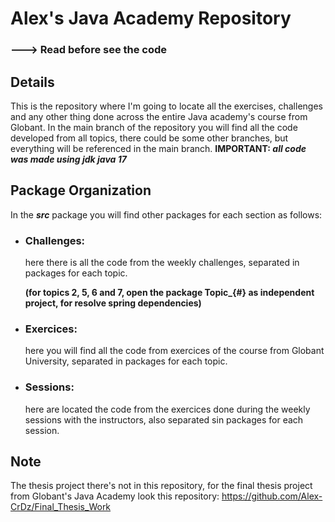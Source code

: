 # Alex's Java Academy Repository
### ---> Read before see the code

## Details

This is the repository where I'm going to locate all the exercises, challenges and any other thing done across the entire Java academy's course from Globant.
In the main branch of the repository you will find all the code developed from all topics, there could be some other branches, but everything will be referenced in the main branch. **IMPORTANT: _all code was made using jdk java 17_**

## Package Organization

In the **_src_** package you will find other packages for each section as follows:

- ### Challenges: 
  here there is all the code from the weekly challenges, separated in packages for each topic.
  
  **(for topics 2, 5, 6 and 7, open the package Topic_{#} as independent project, for resolve spring dependencies)**
- ### Exercices: 
  here you will find all the code from exercices of the course from Globant University, separated in packages for each topic.
- ### Sessions:
  here are located the code from the exercices done during the weekly sessions with the instructors, also separated sin packages for each session.

## Note

The thesis project there's not in this repository, for the final thesis project from Globant's Java Academy look this repository:
https://github.com/Alex-CrDz/Final_Thesis_Work
